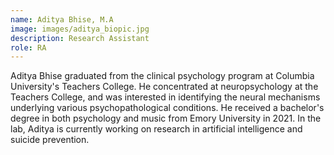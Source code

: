 ```yaml
---
name: Aditya Bhise, M.A
image: images/aditya_biopic.jpg
description: Research Assistant
role: RA
---
```


Aditya Bhise graduated from the clinical psychology program at Columbia University's Teachers College. He concentrated at neuropsychology at the Teachers College, and was interested in identifying the neural mechanisms underlying various psychopathological conditions. He received a bachelor's degree in both psychology and music from Emory University in 2021. In the lab, Aditya is currently working on research in artificial intelligence and suicide prevention.
